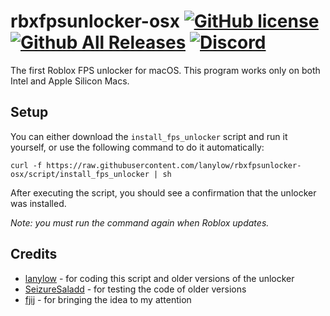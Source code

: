 # rbxfpsunlocker-osx [![GitHub license](https://img.shields.io/github/license/lanylow/rbxfpsunlocker-osx?color=informational)](https://github.com/lanylow/rbxfpsunlocker-osx/blob/main/LICENSE) [![Github All Releases](https://img.shields.io/github/downloads/lanylow/rbxfpsunlocker-osx/total.svg?color=informational)]() [![Discord](https://img.shields.io/badge/chat-discord-informational)](https://discord.gg/MrtJvV5tKv)

The first Roblox FPS unlocker for macOS. This program works only on both Intel and Apple Silicon Macs.

## Setup

You can either download the `install_fps_unlocker` script and run it yourself, or use the following command to do it automatically:
```
curl -f https://raw.githubusercontent.com/lanylow/rbxfpsunlocker-osx/script/install_fps_unlocker | sh
```
After executing the script, you should see a confirmation that the unlocker was installed.

*Note: you must run the command again when Roblox updates.*

## Credits
 
 - [lanylow](https://github.com/lanylow) - for coding this script and older versions of the unlocker
 - [SeizureSaladd](https://github.com/SeizureSaladd) - for testing the code of older versions
 - [fjij](https://github.com/fjij) - for bringing the idea to my attention
